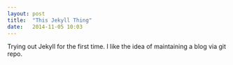```yaml
---
layout: post
title:  "This Jekyll Thing"
date:   2014-11-05 10:03
---
```

Trying out Jekyll for the first time. I like the idea of maintaining a blog via git repo.

[jekyll]:      http://jekyllrb.com
[jekyll-gh]:   https://github.com/jekyll/jekyll
[jekyll-help]: https://github.com/jekyll/jekyll-help
